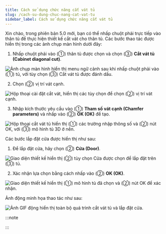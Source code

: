 ```yaml
---
title: Cách sử dụng chức năng cắt vát tủ
slug: /cach-su-dung-chuc-nang-cat-vat-tu
sidebar_label: Cách sử dụng chức năng cắt vát tủ
---
```


Xin chào, trong phiên bản 5.0 mới, bạn có thể nhấp chuột phải trực tiếp vào thân tủ để thực hiện thiết kế cắt vát cho thân tủ. Các bước thao tác được hiển thị trong các ảnh chụp màn hình dưới đây:

1. Nhấp chuột phải vào (①) thân tủ được chọn và chọn (③) **Cắt vát tủ (Cabinet diagonal cut)**.

![Ảnh chụp màn hình hiển thị menu ngữ cảnh sau khi nhấp chuột phải vào (①) tủ, với tùy chọn (③) Cắt vát tủ được đánh dấu.](https://storage.googleapis.com/jegavn_kb/images/66ab76f9-bb61-469a-a744-ef9716f831ea.png)

2. Chọn (②) vị trí vát cạnh.

![Hộp thoại cài đặt cắt vát, hiển thị các tùy chọn để chọn (②) vị trí vát cạnh.](https://storage.googleapis.com/jegavn_kb/images/fc98bd61-7aa9-491f-ad09-9336c21e0857.png)

3. Nhập kích thước yêu cầu vào (①) **Tham số vát cạnh (Chamfer parameters)** và nhấp vào (②) **OK (OK)** để tạo.

![Hộp thoại cắt vát tủ hiển thị (①) các trường nhập thông số và (②) nút OK, với (③) mô hình tủ 3D ở nền.](https://storage.googleapis.com/jegavn_kb/images/22f2e710-5120-418c-a77f-ce4a32488e0b.png)

Các bước lắp đặt cửa được hiển thị như sau:

1. Để lắp đặt cửa, hãy chọn (②) **Cửa (Door)**.

![Giao diện thiết kế hiển thị (②) tùy chọn Cửa được chọn để lắp đặt trên (③) tủ.](https://storage.googleapis.com/jegavn_kb/images/281a56f6-761c-4e7e-965c-d5e63a2f597c.png)

2. Xác nhận lựa chọn bằng cách nhấp vào (②) **OK (OK)**.

![Giao diện thiết kế hiển thị (①) mô hình tủ đã chọn và (②) nút OK để xác nhận.](https://storage.googleapis.com/jegavn_kb/images/daa74b18-1878-4ef8-bd3c-ecaa54709247.png)

Ảnh động minh họa thao tác như sau:

![Ảnh GIF động hiển thị toàn bộ quá trình cắt vát tủ và lắp đặt cửa.](https://storage.googleapis.com/jegavn_kb/images/69a9f02b-be2f-4138-b007-8eae1c2db8e6.gif)

:::note

:::